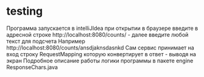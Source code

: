 # testing
Программа запускается в intelliJIdea при открытии в браузере введите в адресной строке http://localhost:8080/counts/   -  далее введите любой текст для подсчета
Например http://localhost:8080/counts/ansdjaknsdasnkd
Сам сервис принимает на вход строку RequestMapping которую конвертирует в ответ - выводя на экран
Подробное описание работы логики программы в пакете engine ResponseChars.java 
